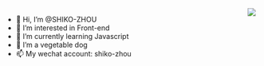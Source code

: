 <img align="right" src="https://github-readme-stats.vercel.app/api/top-langs/?username=SHIKO-ZHOU&layout=compact">

- 👋 Hi, I’m @SHIKO-ZHOU
- 👀 I’m interested in Front-end
- 🌱 I’m currently learning Javascript
- 🥬 I’m a vegetable dog
- 📫 My wechat account: shiko-zhou

<!---
SHIKO-ZHOU/SHIKO-ZHOU is a ✨ special ✨ repository because its `README.md` (this file) appears on your GitHub profile.
You can click the Preview link to take a look at your changes.
--->
